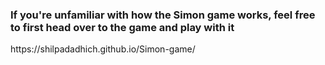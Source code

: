 <h3>If you're unfamiliar with how the Simon game works, feel free to first head over to the game and play with it </h3>
https://shilpadadhich.github.io/Simon-game/
